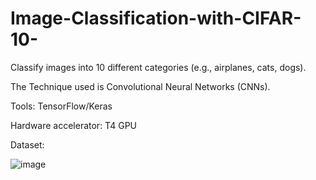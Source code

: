 # Image-Classification-with-CIFAR-10-
Classify images into 10 different categories (e.g., airplanes, cats, dogs). 

The Technique used is Convolutional Neural Networks (CNNs). 

Tools: TensorFlow/Keras

Hardware accelerator: T4 GPU

Dataset:

![image](https://github.com/user-attachments/assets/3fe19d30-53c5-46bc-9e37-aaee24bddffd)

